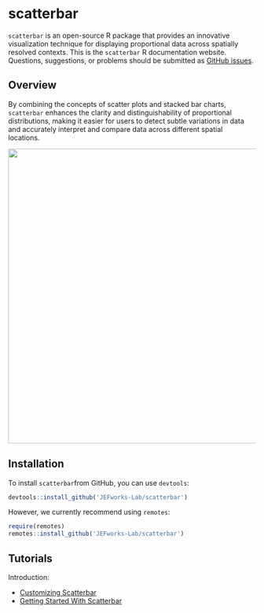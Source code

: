
<!-- README.md is generated from README.Rmd. Please edit that file -->

# scatterbar

<!-- badges: start -->
<!-- badges: end -->

`scatterbar` is an open-source R package that provides an innovative
visualization technique for displaying proportional data across
spatially resolved contexts. This is the `scatterbar` R documentation
website. Questions, suggestions, or problems should be submitted as
[GitHub issues](https://github.com/JEFworks-Lab/scatterbar/issues).

## Overview

By combining the concepts of scatter plots and stacked bar charts,
`scatterbar` enhances the clarity and distinguishability of proportional
distributions, making it easier for users to detect subtle variations in
data and accurately interpret and compare data across different spatial
locations.

<p align="center">

<img src="https://github.com/JEFworks/scatterbar/blob/main/images/scatterbar_example.pdf" height="600"/>

</p>

## Installation

To install `scatterbar`from GitHub, you can use `devtools`:

``` r
devtools::install_github('JEFworks-Lab/scatterbar')
```

However, we currently recommend using `remotes`:

``` r
require(remotes)
remotes::install_github('JEFworks-Lab/scatterbar')
```

## Tutorials

Introduction:

- [Customizing
  Scatterbar](https://github.com/JEFworks/scatterbar/blob/main/vignettes/customizing_scatterbar.Rmd)
- [Getting Started With
  Scatterbar](https://github.com/JEFworks/scatterbar/blob/main/vignettes/getting-started-with-scatterbars.Rmd)
